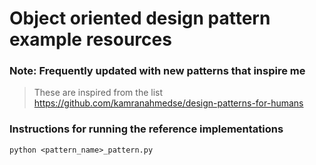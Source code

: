 # Object oriented design pattern example resources

### Note: Frequently updated with new patterns that inspire me

> These are inspired from the list https://github.com/kamranahmedse/design-patterns-for-humans

### Instructions for running the reference implementations
```console
python <pattern_name>_pattern.py
```
